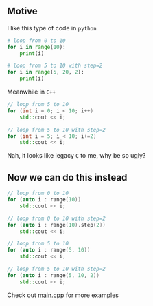 ## Motive
I like this type of code in `python`
```python
# loop from 0 to 10
for i in range(10):
    print(i)

# loop from 5 to 10 with step=2
for i in range(5, 20, 2):
    print(i)
```

Meanwhile in `C++`
```cpp
// loop from 5 to 10
for (int i = 0; i < 10; i++)
    std::cout << i;

// loop from 5 to 10 with step=2
for (int i = 5; i < 10; i+=2)
    std::cout << i;
 ```
 
Nah, it looks like legacy `C` to me, why be so ugly?
## Now we can do this instead

```cpp
// loop from 0 to 10
for (auto i : range(10))
    std::cout << i;

// loop from 0 to 10 with step=2
for (auto i : range(10).step(2))
    std::cout << i;

// loop from 5 to 10
for (auto i : range(5, 10))
    std::cout << i;

// loop from 5 to 10 with step=2
for (auto i : range(5, 10, 2))
    std::cout << i;
 ```

 Check out [main.cpp](./main.cpp) for more examples